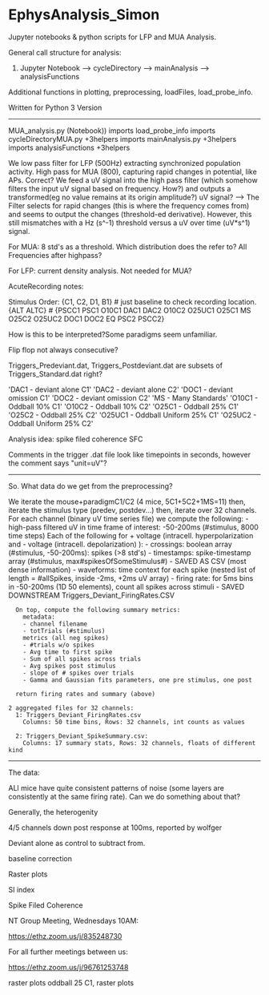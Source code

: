 # EphysAnalysis_Simon

Jupyter notebooks & python scripts for LFP and MUA Analysis.

General call structure for analysis:
1. Jupyter Notebook
  --> cycleDirectory
  --> mainAnalysis
  --> analysisFunctions
  
  Additional functions in plotting, preprocessing, loadFiles, load_probe_info. 

 Written for Python 3 Version 
 
-------------------------------------------------------------------------------


MUA_analysis.py (Notebook))
    imports load_probe_info
    imports cycleDirectoryMUA.py    +3helpers
      imports mainAnalysis.py   +3helpers
        imports analysisFunctions   +3helpers

  
  We low pass filter for LFP (500Hz) extracting synchronized population activity. High pass for MUA (800), capturing rapid changes in potential, like APs. Correct? 
  We feed a uV signal into the high pass filter (which somehow filters the input uV signal based on frequency. How?) and outputs a transformed(eg no value remains at its origin amplitude?) uV signal? 
  --> The Filter selects for rapid changes (this is where the frequency comes from) and seems to output the changes (threshold-ed derivative). However, this still mismatches with a Hz (s^-1) threshold versus a uV over time (uV*s^1) signal.

  For MUA:
    8 std's as a threshold. Which distribution does the refer to? All Frequencies after highpass? 

  For LFP:
    current density analysis. Not needed for MUA?

AcuteRecording notes:

Stimulus Order: {C1, C2, D1, B1}  # just baseline to check recording location.
		{ALT 	ALTC}   # 
		{PSCC1	PSC1	O10C1	DAC1	DAC2	O10C2	O25UC1	O25C1	MS	O25C2	O25UC2	DOC1	DOC2	EQ	PSC2	PSCC2}

  How is this to be interpreted?Some paradigms seem unfamiliar.

  Flip flop not always consecutive? 

Triggers_Predeviant.dat, Triggers_Postdeviant.dat
are subsets of Triggers_Standard.dat right?

'DAC1 - deviant alone C1'
'DAC2 - deviant alone C2'
'DOC1 - deviant omission C1'
'DOC2 - deviant omission C2'
'MS   - Many Standards'
'O10C1 - Oddball 10% C1'
'O10C2 - Oddball 10% C2'
'O25C1 - Oddball 25% C1'
'O25C2 - Oddball 25% C2'
'O25UC1 - Oddball Uniform 25% C1'
'O25UC2 - Oddball Uniform 25% C2'

Analysis idea: spike filed coherence SFC

Comments in the trigger .dat file look like timepoints in seconds, however the comment says "unit=uV"?

--------------------------------------------------------------------------------


So. What data do we get from the preprocessing?

We iterate the mouse+paradigmC1/C2 (4 mice, 5C1+5C2+1MS=11)
  then, iterate the stimulus type (predev, postdev...)
    then, iterate over 32 channels. For each channel (binary uV time series file) we compute the following:
      - high-pass filtered uV in time frame of interest: -50-200ms (#stimulus, 8000 time steps)
      Each of the following for + voltage (intracell. hyperpolarization and - voltage (intracell. depolarization) ):
        - crossings: boolean array (#stimulus, -50-200ms): spikes (>8 std's)
        - timestamps: spike-timestamp array (#stimulus, max#spikesOfSomeStimulus#) - SAVED AS CSV (most dense information)
        - waveforms: time context for each spike (nested list of length = #allSpikes, inside -2ms, +2ms uV array)
        - firing rate: for 5ms bins in -50-200ms (1D 50 elements), count all spikes across stimuli  - SAVED DOWNSTREAM Triggers_Deviant_FiringRates.CSV

      On top, compute the following summary metrics:
        metadata:
        - channel filename
        - totTrials (#stimulus)
        metrics (all neg spikes)
        - #trials w/o spikes
        - Avg time to first spike
        - Sum of all spikes across trials
        - Avg spikes post stimulus 
        - slope of # spikes over trials
        - Gamma and Gaussian fits parameters, one pre stimulus, one post

      return firing rates and summary (above)
    
    2 aggregated files for 32 channels:
      1: Triggers_Deviant_FiringRates.csv
        Columns: 50 time bins, Rows: 32 channels, int counts as values

      2: Triggers_Deviant_SpikeSummary.csv:
        Columns: 17 summary stats, Rows: 32 channels, floats of different kind

---------------------------------------------------------------------------
The data:

ALl mice have quite consistent patterns of noise (some layers are consistently at the same firing rate). Can we do something about that?

Generally, the heterogenity 






4/5 channels down post response at 100ms, reported by wolfger



Deviant alone as control to subtract from.

baseline correction

Raster plots

SI index

Spike Filed Coherence 









NT Group Meeting, Wednesdays 10AM: 

https://ethz.zoom.us/j/835248730

For all further meetings between us: 

https://ethz.zoom.us/j/96761253748












raster plots oddball 25 C1, raster plots